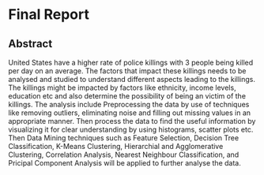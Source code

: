 # Final Report
## Abstract
United States have a higher rate of police killings with 3 people being killed per day on an average. The factors that impact these killings needs to be analysed and studied to understand different aspects leading to the killings. The killings might be impacted by factors like ethnicity, income levels, education etc and also determine the possibility of being an victim of the killings. The analysis include Preprocessing the data by use of techniques like removing outliers, eliminating noise and filling out missing values in an appropriate manner. Then process the data to find the useful information by visualizing it for clear understanding by using histograms, scatter plots etc. Then Data Mining techniques such as Feature Selection, Decision Tree Classification, K-Means Clustering, Hierarchial and Agglomerative Clustering, Correlation Analysis, Nearest Neighbour Classification, and Pricipal Component Analysis will be applied to further analyse the data.
